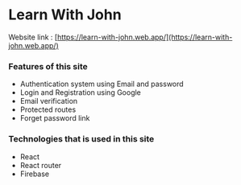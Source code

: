 # Learn With John

Website link : [https://learn-with-john.web.app/](https://learn-with-john.web.app/)

### Features of this site
* Authentication system using Email and password
* Login and Registration using Google
* Email verification
* Protected routes
* Forget password link

### Technologies that is used in this site 

* React
* React router
* Firebase